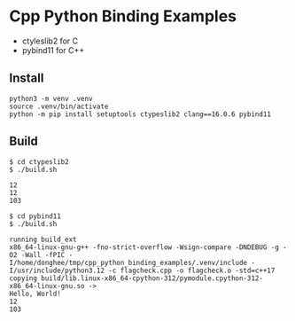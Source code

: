 # Cpp Python Binding Examples

- ctyleslib2 for C
- pybind11 for C++

## Install

```
python3 -m venv .venv
source .venv/bin/activate
python -m pip install setuptools ctypeslib2 clang==16.0.6 pybind11
```

## Build

```
$ cd ctypeslib2
$ ./build.sh

12
12
103
```

```
$ cd pybind11
$ ./build.sh

running build_ext
x86_64-linux-gnu-g++ -fno-strict-overflow -Wsign-compare -DNDEBUG -g -O2 -Wall -fPIC -I/home/donghee/tmp/cpp_python_binding_examples/.venv/include -I/usr/include/python3.12 -c flagcheck.cpp -o flagcheck.o -std=c++17
copying build/lib.linux-x86_64-cpython-312/pymodule.cpython-312-x86_64-linux-gnu.so -> 
Hello, World!
12
103
```

